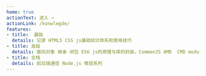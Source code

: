 ```yaml
---
home: true
actionText: 进入 →
actionLink: /konwlegde/
features:
- title:  基础
  details: 记录 HTML5 CSS js基础知识体系和使用技巧
- title: 高级
  details: 面向对象 继承 闭包 ES6 js的原理与库的封装。CommonJS AMD  CMD modules git webpack
- title: 全栈
  details: 前后端通信 Node.js 微信系列
---
```

